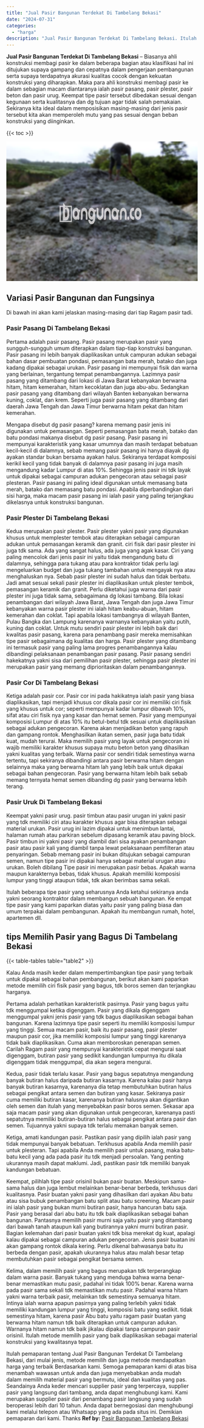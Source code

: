 ```yaml
---
title: "Jual Pasir Bangunan Terdekat Di Tambelang Bekasi"
date: "2024-07-31"
categories: 
  - "harga"
description: "Jual Pasir Bangunan Terdekat Di Tambelang Bekasi. Itulah pemaparan tentang Jual Pasir Bangunan Terdekat Di Tambelang Bekasi, dari mulai jenis, metode memilih..."
---
```


**Jual Pasir Bangunan Terdekat Di Tambelang Bekasi** – Biasanya ahli konstruksi membagi pasir ke dalam beberapa bagian atau klasifikasi hal ini ditujukan supaya gampang dan cepatnya dalam pengerjaan pembangunan serta supaya terdapatnya akurasi kualitas cocok dengan kekuatan konstruksi yang diharapkan. Maka para ahli konstruksi membagi pasir ke dalam sebagian macam diantaranya ialah pasir pasang, pasir plester, pasir beton dan pasir urug. Keempat tipe pasir tersebut dibedakan sesuai dengan kegunaan serta kualitasnya dan dg tujuan agar tidak salah pemakaian. Sekiranya kita ideal dalam memposisikan masing-masing dari jenis pasir tersebut kita akan memperoleh mutu yang pas sesuai dengan beban konstruksi yang diinginkan.

{{< toc >}}

![Jual Pasir Bangunan Terdekat Di Tambelang Bekasi](/images/jual-pasir-bangunan-17.png)

## Variasi Pasir Bangunan dan Fungsinya

Di bawah ini akan kami jelaskan masing-masing dari tiap Ragam pasir tadi.

### Pasir Pasang Di Tambelang Bekasi

Pertama adalah pasir pasang. Pasir pasang merupakan pasir yang sungguh-sungguh umum diterapkan dalam tiap-tiap konstruksi bangunan. Pasir pasang ini lebih banyak diaplikasikan untuk campuran adukan sebagai bahan dasar pembuatan pondasi, pemasangan bata merah, batako dan juga kadang dipakai sebagai urukan. Pasir pasang ini mempunyai fisik dan warna yang berlainan, tergantung tempat penambangannya. Lazimnya pasir pasang yang ditambang dari lokasi di Jawa Barat kebanyakan berwarna hitam, hitam kemerahan, hitam kecoklatan dan juga abu-abu. Sedangkan pasir pasang yang ditambang dari wilayah Banten kebanyakan berwarna kuning, coklat, dan krem. Seperti juga pasir pasang yang ditambang dari daerah Jawa Tengah dan Jawa Timur berwarna hitam pekat dan hitam kemerahan.

Mengapa disebut dg pasir pasang? karena memang pasir jenis ini digunakan untuk pemasangan. Seperti pemasangan bata merah, batako dan batu pondasi makanya disebut dg pasir pasang. Pasir pasang ini mempunyai karakteristik yang kasar umumnya dan masih terdapat bebatuan kecil-kecil di dalamnya, sebab memang pasir pasang ini hanya diayak dg ayakan standar bukan bersama ayakan halus. Sekiranya terdapat komposisi kerikil kecil yang tidak banyak di dalamnya pasir pasang ini juga masih mengandung kadar Lumpur di atas 10%. Sehingga jenis pasir ini tdk layak untuk dipakai sebagai campuran adukan pengecoran atau sebagai pasir plesteran. Pasir pasang ini paling ideal digunakan untuk memasang bata merah, batako dan memasang batu pondasi. Apabila diperbandingkan dari sisi harga, maka macam pasir pasang ini ialah pasir yang paling terjangkau dikelasnya untuk konstruksi bangunan.

### Pasir Plester Di Tambelang Bekasi

Kedua merupakan pasir plester. Pasir plester yakni pasir yang digunakan khusus untuk memplester tembok atau diterapkan sebagai campuran adukan untuk pemasangan keramik dan granit. ciri fisik dari pasir plester ini juga tdk sama. Ada yang sangat halus, ada juga yang agak kasar. Ciri yang paling mencolok dari jenis pasir ini yaitu tidak mengandung batu di dalamnya, sehingga para tukang atau para kontraktor tidak perlu lagi mengeluarkan budget dan juga tukang tambahan untuk mengayak nya atau menghaluskan nya. Sebab pasir plester ini sudah halus dan tidak berbatu. Jadi amat sesuai sekali pasir plester ini diaplikasikan untuk plester tembok, pemasangan keramik dan granit. Perlu diketahui juga warna dari pasir plester ini juga tidak sama, sebagaimana dg lokasi tambang. Bila lokasi penambangan dari wilayah Jawa Barat, Jawa Tengah dan juga Jawa Timur kebanyakan warna pasir plester ini ialah hitam keabu-abuan, hitam kemerahan dan coklat. Tapi apabila lokasi tambangnya di wilayah Banten, Pulau Bangka dan Lampung karenanya warnanya kebanyakan yaitu putih, kuning dan coklat. Untuk mutu sendiri pasir plester ini lebih baik dari kwalitas pasir pasang, karena para penambang pasir mereka memisahkan tipe pasir sebagaimana dg kualitas dan harga. Pasir plester yang ditambang ini termasuk pasir yang paling lama progres penambangannya kalau dibandingi pelaksanaan penambangan pasir pasang. Pasir pasang sendiri hakekatnya yakni sisa dari pemilihan pasir plester, sehingga pasir plester ini merupakan pasir yang memang diprioritaskan dalam penambangannya.

### Pasir Cor Di Tambelang Bekasi

Ketiga adalah pasir cor. Pasir cor ini pada hakikatnya ialah pasir yang biasa diaplikasikan, tapi menjadi khusus cor dikala pasir cor ini memiliki ciri fisik yang khusus untuk cor; seperti mempunyai kadar lumpur dibawah 10%, sifat atau ciri fisik nya yang kasar dan hemat semen. Pasir yang mempunyai komposisi Lumpur di atas 10% itu betul-betul tdk sesuai untuk diaplikasikan sebagai adukan pengecoran. Karena akan menjadikan beton yang rapuh dan gampang rontok. Menghasilkan ikatan semen, pasir juga batu tidak kuat, mudah terurai. Maka memilih pasir yang layak untuk pengecoran ini wajib memiliki karakter khusus supaya mutu beton beton yang dihasilkan yakni kualitas yang terbaik. Warna pasir cor sendiri tidak semestinya warna tertentu, tapi sekiranya dibandingi antara pasir berwarna hitam dengan selainnya maka yang berwarna hitam lah yang lebih baik untuk dipakai sebagai bahan pengecoran. Pasir yang berwarna hitam lebih baik sebab memang ternyata hemat semen dibanding dg pasir yang berwarna lebih terang.

### Pasir Uruk Di Tambelang Bekasi

Keempat yakni pasir urug. pasir timbun atau pasir urugan ini yakni pasir yang tdk memiliki ciri atau karakter khusus agar bisa diterapkan sebagai material urukan. Pasir urug ini lazim dipakai untuk menimbun lantai, halaman rumah atau parkiran sebelum dipasang keramik atau paving block. Pasir timbun ini yakni pasir yang diambil dari sisa ayakan penambangan pasir atau pasir kali yang diambil tanpa lewat pelaksanaan pemfilteran atau penyaringan. Sebab memang pasir ini bukan ditujukan sebagai campuran semen, namun tipe pasir ini dipakai hanya sebagai material urugan atau urukan. Boleh dibilang Tipe pasir ini merupakan pasir bebas. Apakah warna maupun karakternya bebas, tidak khusus. Apakah memiliki komposisi lumpur yang tinggi ataupun tidak, tdk akan berimbas sama sekali.

Itulah beberapa tipe pasir yang seharusnya Anda ketahui sekiranya anda yakni seorang kontraktor dalam membangun sebuah bangunan. Ke empat tipe pasir yang kami paparkan diatas yaitu pasir yang paling biasa dan umum terpakai dalam pembangunan. Apakah itu membangun rumah, hotel, apartemen dll.

## tips Memilih Pasir yang Bagus Di Tambelang Bekasi

{{< table-tables table="table2" >}}

Kalau Anda masih keder dalam mempertimbangkan tipe pasir yang terbaik untuk dipakai sebagai bahan pembangunan, berikut akan kami paparkan metode memilih ciri fisik pasir yang bagus, tdk boros semen dan terjangkau harganya.

Pertama adalah perhatikan karakteristik pasirnya. Pasir yang bagus yaitu tdk menggumpal ketika digenggam. Pasir yang dikala digenggam menggumpal yakni jenis pasir yang tdk bagus diaplikasikan sebagai bahan bangunan. Karena lazimnya tipe pasir seperti itu memiliki komposisi lumpur yang tinggi. Semua macam pasir, baik itu pasir pasang, pasir plester maupun pasir cor, jika memiliki komposisi lumpur yang tinggi karenanya tidak baik diaplikasikan. Cuma akan memboroskan penerapan semen. Carilah Ragam pasir yang mempunyai karakteristik cepat mengurai saat digenggam, butiran pasir yang sedikit kandungan lumpurnya itu dikala digenggam tidak menggumpal, dia akan segera mengurai.

Kedua, pasir tidak terlalu kasar. Pasir yang bagus sepatutnya mengandung banyak butiran halus daripada butiran kasarnya. Karena kalau pasir hanya banyak butiran kasarnya, karenanya dia tetap membutuhkan butiran halus sebagai pengikat antara semen dan butiran yang kasar. Sekiranya pasir cuma memiliki butiran kasar, karenanya butiran halusnya akan digantikan oleh semen dan itulah yang menyebabkan pasir boros semen. Sekasar apa saja macam pasir yang akan digunakan untuk pengecoran, karenanya pasti sepatutnya memiliki butiran-butiran halus sebagai pengikat antara pasir dan semen. Tujuannya yakni supaya tdk terlalu memakan banyak semen.

Ketiga, amati kandungan pasir. Pastikan pasir yang dipilih ialah pasir yang tidak mempunyai banyak bebatuan. Terkhusus apabila Anda memilih pasir untuk plesteran. Tapi apabila Anda memilih pasir untuk pasang, maka batu-batu kecil yang ada pada pasir itu tdk menjadi persoalan. Yang penting ukurannya masih dapat maklumi. Jadi, pastikan pasir tdk memiliki banyak kandungan bebatuan.

Keempat, pilihlah tipe pasir orisinil bukan pasir buatan. Meskipun sama-sama halus dan juga lembut melainkan benar-benar berbeda, terkhusus dari kualitasnya. Pasir buatan yakni pasir yang dihasilkan dari ayakan Abu batu atau sisa bubuk penambangan batu split atau batu screening. Macam pasir ini ialah pasir yang bukan murni butiran pasir, hanya hancuran batu saja. Pasir yang berasal dari abu batu itu tdk baik diaplikasikan sebagai bahan bangunan. Pantasnya memilih pasir murni saja yaitu pasir yang ditambang dari bawah tanah ataupun kali yang butirannya yakni murni butiran pasir. Bagian kelemahan dari pasir buatan yakni tdk bisa merekat dg kuat, apalagi kalau dipakai sebagai campuran adukan pengecoran. Jenis pasir buatan ini akan gampang rontok dikala kering. Perlu dikenal bahwasanya batu itu berbeda dengan pasir, apakah ukurannya halus atau malah besar tetap membutuhkan pasir sebagai pengikat bersama semen.

Kelima, dalam memilih pasir yang bagus merupakan tdk terperangkap dalam warna pasir. Banyak tukang yang menduga bahwa warna benar-benar memastikan mutu pasir, padahal ini tidak 100% benar. Karena warna pada pasir sama sekali tdk memastikan mutu pasir. Padahal warna hitam yakni warna terbaik pasir, melainkan tdk semestinya semuanya hitam. Intinya ialah warna apapun pasirnya yang paling terlebih yakni tidak memiliki kandungan lumpur yang tinggi, komposisi batu yang sedikit. tidak semestinya hitam, karena pasir Abu batu yaitu ragam pasir buatan yang berwarna hitam namun tdk baik diterapkan untuk campuran adukan. Warnanya hitam namun tdk baik jikalau dipakai tanpa campuran pasir orisinil. Itulah metode memilih pasir yang baik diaplikasikan sebagai material konstruksi yang kwalitasnya tepat.

Itulah pemaparan tentang Jual Pasir Bangunan Terdekat Di Tambelang Bekasi, dari mulai jenis, metode memilih dan juga metode mendapatkan harga yang terbaik Berdasarkan kami. Semoga pemaparan kami di atas bisa menambah wawasan untuk anda dan juga menyebabkan anda mudah dalam memilih material pasir yang bermutu, ideal dan kualitas yang pas. Seandainya Anda keder mencari supplier pasir yang terpercaya, supplier pasir yang langsung dari tambang, anda dapat menghubungi kami. Kami merupakan supplier pasir dari penambang pasir langsung yang sudah beroperasi lebih dari 10 tahun. Anda dapat bernegosiasi dan menghubungi kami melalui telepon atau Whatsapp yang ada pada situs ini. Demikian pemaparan dari kami. Thanks
**Ref by:** [Pasir Bangunan Tambelang Bekasi](https://id.wikipedia.org/wiki/Pasir)

